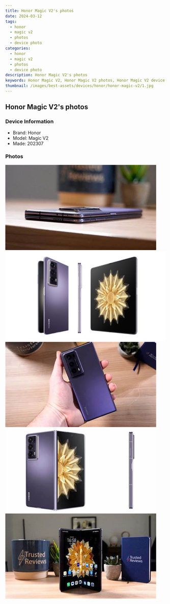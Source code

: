 ```yaml
---
title: Honor Magic V2's photos
date: 2024-03-12
tags: 
  - honor
  - magic v2
  - photos
  - device photo
categories: 
  - honor
  - magic v2
  - photos
  - device photo
description: Honor Magic V2's photos
keywords: Honor Magic V2, Honor Magic V2 photos, Honor Magic V2 device photo
thumbnail: /images/best-assets/devices/honor/honor-magic-v2/1.jpg
---
```


## Honor Magic V2's photos

### Device Information

- Brand: Honor
- Model: Magic V2
- Made: 202307

### Photos

![/images/best-assets/devices/honor/honor-magic-v2/1.jpg](/images/best-assets/devices/honor/honor-magic-v2/1.jpg)
![/images/best-assets/devices/honor/honor-magic-v2/2.jpg](/images/best-assets/devices/honor/honor-magic-v2/2.jpg)
![/images/best-assets/devices/honor/honor-magic-v2/3.jpg](/images/best-assets/devices/honor/honor-magic-v2/3.jpg)
![/images/best-assets/devices/honor/honor-magic-v2/4.jpg](/images/best-assets/devices/honor/honor-magic-v2/4.jpg)
![/images/best-assets/devices/honor/honor-magic-v2/5.jpg](/images/best-assets/devices/honor/honor-magic-v2/5.jpg)
